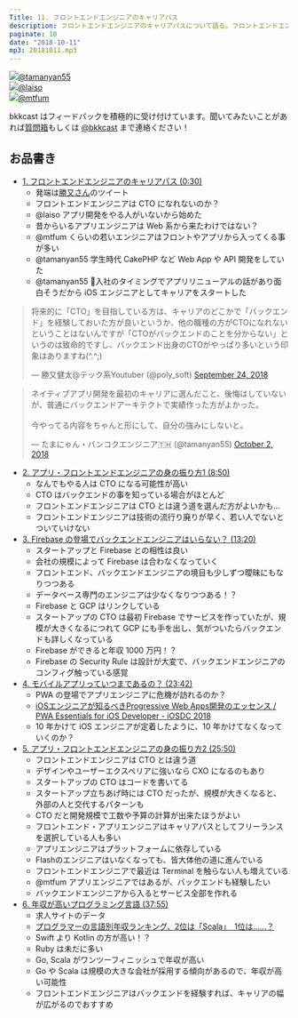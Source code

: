 ```yaml
---
Title: 11. フロントエンドエンジニアのキャリアパス
description: フロントエンドエンジニアのキャリアパスについて語る。フロントエンドエンジニアは CTO にはなることはできないのか？フロントエンドエンジニアの 3 人でディスカッションをする。
paginate: 10
date: "2018-10-11"
mp3: 20181011.mp3
---
```


<div class="presenter-container">
  <div class="presenter-item">
    <a href="https://twitter.com/tamanyan55" target="_blank"><img class="icon" src="https://pbs.twimg.com/profile_images/712212594396778497/BqOVpfAj_400x400.jpg"><span>@tamanyan55</span></a>
  </div>
  <div class="presenter-item">
    <a href="https://twitter.com/laiso" target="_blank"><img class="icon" src="https://pbs.twimg.com/profile_images/1453556212/profile_img.png.128.1291829485_reasonably_small_400x400.png"><span>@laiso</span></a>
  </div>
  <div class="presenter-item">
    <a href="https://twitter.com/mtfum" target="_blank"><img class="icon" src="https://pbs.twimg.com/profile_images/1054774736230612992/8nEQNlLh_400x400.jpg"><span>@mtfum</span></a>
  </div>
</div>

bkkcast はフィードバックを積極的に受け付けています。聞いてみたいことがあれば<a class="notice" href="https://peing.net/ja/bkkcast" target="_blank">質問箱</a>もしくは <a class="notice" href="https://twitter.com/bkkcast" target="_blank">@bkkcast</a> まで連絡ください！

## お品書き

- <a class="jump" href="#30">1. フロントエンドエンジニアのキャリアパス (0:30)</a>
  - 発端は[勝又さん](https://twitter.com/poly_soft)のツイート
  - フロントエンドエンジニアは CTO になれないのか？
  - @laiso アプリ開発をやる人がいないから始めた
  - 昔からいるアプリエンジニアは Web 系から来たわけではない？
  - @mtfum くらいの若いエンジニアはフロントやアプリから入ってくる事が多い
  - @tamanyan55 学生時代 CakePHP など Web App や API 開発をしていた
  - @tamanyan55 入社のタイミングでアプリリニューアルの話があり面白そうだから iOS エンジニアとしてキャリアをスタートした

<blockquote class="twitter-tweet"><p lang="ja" dir="ltr">将来的に「CTO」を目指している方は、キャリアのどこかで「バックエンド」を経験しておいた方が良いというか、他の職種の方がCTOになれないということはないんですが「CTOがバックエンドのことを分からない」というのは致命的ですし、バックエンド出身のCTOがやっぱり多いという印象はありますね(^.^;)</p>&mdash; 勝又健太@テック系Youtuber (@poly_soft) <a href="https://twitter.com/poly_soft/status/1044214394886840320?ref_src=twsrc%5Etfw">September 24, 2018</a></blockquote> <script async src="https://platform.twitter.com/widgets.js" charset="utf-8"></script>

<blockquote class="twitter-tweet"><p lang="ja" dir="ltr">ネイティブアプリ開発を最初のキャリアに選んだこと、後悔はしていないが、普通にバックエンドアーキテクトで実績作った方がよかった。<br><br>今やってる内容をちゃんと形にして、自分の強みにしないと。</p>&mdash; たまにゃん・バンコクエンジニア🇹🇭 (@tamanyan55) <a href="https://twitter.com/tamanyan55/status/1047116387548839936?ref_src=twsrc%5Etfw">October 2, 2018</a></blockquote> <script async src="https://platform.twitter.com/widgets.js" charset="utf-8"></script>

- <a class="jump" href="#530">2. アプリ・フロントエンドエンジニアの身の振り方1 (8:50)</a>
  - なんでもやる人は CTO になる可能性が高い
  - CTO はバックエンドの事を知っている場合がほとんど
  - フロントエンドエンジニアは CTO とは違う道を選んだ方がよいかも...
  - フロントエンドエンジニアは技術の流行り廃りが早く、若い人でないとついていけない
- <a class="jump" href="#800">3. Firebase の登場でバックエンドエンジニアはいらない？ (13:20)</a>
  - スタートアップと Firebase との相性は良い
  - 会社の規模によって Firebase は合わなくなっていく
  - フロントエンド、バックエンドエンジニアの境目も少しずつ曖昧にもなりつつある
  - データベース専門のエンジニアは少なくなりつつある！？
  - Firebase と GCP はリンクしている
  - スタートアップの CTO は最初 Firebase でサービスを作っていたが、規模が大きくなるにつれて GCP にも手を出し、気がついたらバックエンドも詳しくなっている
  - Firebase ができると年収 1000 万円！？
  - Firebase の Security Rule は設計が大変で、バックエンドエンジニアのコンフィグ触っている感覚
- <a class="jump" href="#1422">4. モバイルアプリっていつまであるの？ (23:42)</a>
  - PWA の登場でアプリエンジニアに危機が訪れるのか？
  - [iOSエンジニアが知るべきProgressive Web Apps開発のエッセンス / PWA Essentials for iOS Developer - iOSDC 2018](https://speakerdeck.com/laiso/pwa-essentials-for-ios-developer-iosdc-2018)
  - 10 年かけて iOS エンジニアが定着したように、10 年かけてなくなっていくのか？
- <a class="jump" href="#1550">5. アプリ・フロントエンドエンジニアの身の振り方2 (25:50)</a>
  - フロントエンドエンジニアは CTO とは違う道
  - デザインやユーザーエクスペリアに強いなら CXO になるのもあり
  - スタートアップの CTO はコードを書いてる
  - スタートアップ立ちあげ時には CTO だったが、規模が大きくなると、外部の人と交代するパターンも
  - CTO だと開発規模で工数や予算の計算が出来たほうがよい
  - フロントエンド・アプリエンジニアはキャリアパスとしてフリーランスを選択している人も多い
  - アプリエンジニアはプラットフォームに依存している
  - Flashのエンジニアはいなくなっても、皆大体他の道に進んでいる
  - フロントエンドエンジニアで最近は Terminal を触らない人も増えている
  - @mtfum アプリエンジニアではあるが、バックエンドも経験したい
  - バックエンドエンジニアから入るとサービス全部を作れる
- <a class="jump" href="#2275">6. 年収が高いプログラミング言語 (37:55)</a>
  - 求人サイトのデータ
  - [プログラマーの言語別年収ランキング、2位は「Scala」　1位は……？](http://www.itmedia.co.jp/business/articles/1808/07/news068.html)
  - Swift より Kotlin の方が高い！？
  - Ruby は未だに多い
  - Go, Scala がワンツーフィニッシュで年収が高い
  - Go や Scala は規模の大きな会社が採用する傾向があるので、年収が高い可能性
  - フロントエンドエンジニアはバックエンドを経験すれば、キャリアの幅が広がるのでおすすめ
